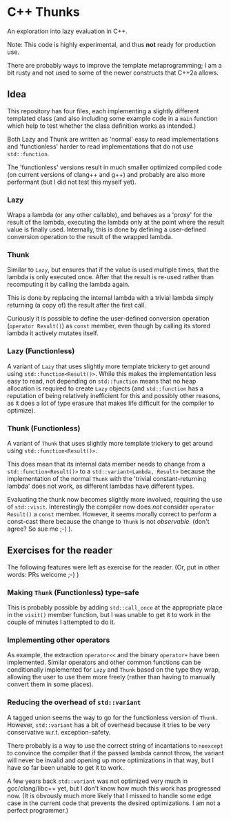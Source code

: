 # C++ Thunks

An exploration into lazy evaluation in C++.

Note: This code is highly experimental, and thus **not** ready for production use.

There are probably ways to improve the template metaprogramming; I am a bit rusty and not used to some of the newer constructs that C++2a allows.

## Idea

This repository has four files, each implementing a slightly different templated class 
(and also including some example code in a `main` function which help to test whether the class definition works as intended.)

Both Lazy and Thunk are written as 'normal' easy to read implementations and 'functionless' harder to read implementations that do not use `std::function`.

The 'functionless' versions result in much smaller optimized compiled code (on current versions of clang++ and g++) and probably are also more performant (but I did not test this myself yet).

### Lazy

Wraps a lambda (or any other callable), and behaves as a 'proxy' for the result of the lambda, executing the lambda only at the point where the result value is finally used.
Internally, this is done by defining a user-defined conversion operation to the result of the wrapped lambda.

### Thunk

Similar to `Lazy`, but ensures that if the value is used multiple times, that the lambda is only executed once.
After that the result is re-used rather than recomputing it by calling the lambda again.

This is done by replacing the internal lambda with a trivial lambda simply returning (a copy of) the result after the first call.

Curiously it is possible to define the user-defined conversion operation (`operator Result()`) as `const` member,
even though by calling its stored lambda it actively mutates itself.

### Lazy (Functionless)

A variant of `Lazy` that uses slightly more template trickery to get around using `std::function<Result()>`.
While this makes the implementation less easy to read,
not depending on `std::function` means that no heap allocation is required to create `Lazy` objects 
(and `std::function` has a reputation of being relatively inefficient for this and possibly other reasons, as it does a lot of type erasure that makes life difficult for the compiler to optimize).

### Thunk (Functionless)

A variant of `Thunk` that uses slightly more template trickery to get around using `std::function<Result()>`.

This does mean that its internal data member needs to change from a `std::function<Result()>` to a `std::variant<Lambda, Result>` because
the implementation of the normal `Thunk` with the 'trivial constant-returning lambda' does not work, as different lambdas have different types.

Evaluating the thunk now becomes slightly more involved, requiring the use of `std::visit`.
Interestingly the compiler now does _not_ consider `operator Result()` a `const` member.
However, it seems morally correct to perform a const-cast there because the change to `Thunk` is not _observable_. (don't agree? So sue me ;-) ).

## Exercises for the reader

The following features were left as exercise for the reader.
(Or, put in other words: PRs welcome ;-) )

### Making `Thunk` (Functionless) type-safe
This is probably possible by adding `std::call_once` at the appropriate place in the `visit()` member function,
but I was unable to get it to work in the couple of minutes I attempted to do it.

### Implementing other operators
As example, the extraction `operator<<` and the binary `operator+` have been implemented.
Similar operators and other common functions can be conditionally implemented for `Lazy` and `Thunk` based on the type they wrap,
allowing the user to use them more freely (rather than having to manually convert them in some places).

### Reducing the overhead of `std::variant`

A tagged union seems the way to go for the functionless version of `Thunk`.
However, `std::variant` has a bit of overhead because it tries to be very conservative w.r.t. exception-safety.

There probably is a way to use the correct string of incantations to `noexcept` to convince the compiler that if the passed lambda cannot throw,
the variant will never be invalid and opening up more optimizations in that way, but I have so far been unable to get it to work.

A few years back `std::variant` was not optimized very much in gcc/clang/libc++ yet, but I don't know how much this work has progressed now.
(It is obvously much more likely that I missed to handle some edge case in the current code that prevents the desired optimizations. I am not a perfect programmer.)
